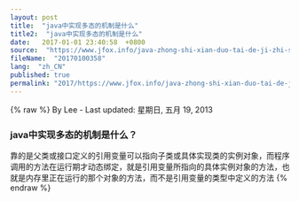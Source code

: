 ```yaml
---
layout: post
title:  "java中实现多态的机制是什么"
title2:  "java中实现多态的机制是什么"
date:   2017-01-01 23:40:58  +0800
source:  "https://www.jfox.info/java-zhong-shi-xian-duo-tai-de-ji-zhi-shi-shen-me.html"
fileName:  "20170100358"
lang:  "zh_CN"
published: true
permalink: "2017/https://www.jfox.info/java-zhong-shi-xian-duo-tai-de-ji-zhi-shi-shen-me.html"
---
```

{% raw %}
By Lee - Last updated: 星期日, 五月 19, 2013

### java中实现多态的机制是什么？

靠的是父类或接口定义的引用变量可以指向子类或具体实现类的实例对象，而程序调用的方法在运行期才动态绑定，就是引用变量所指向的具体实例对象的方法，也就是内存里正在运行的那个对象的方法，而不是引用变量的类型中定义的方法
{% endraw %}

